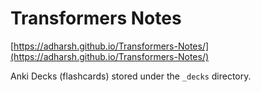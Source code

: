 # Transformers Notes

[https://adharsh.github.io/Transformers-Notes/](https://adharsh.github.io/Transformers-Notes/)

Anki Decks (flashcards) stored under the `_decks` directory.
